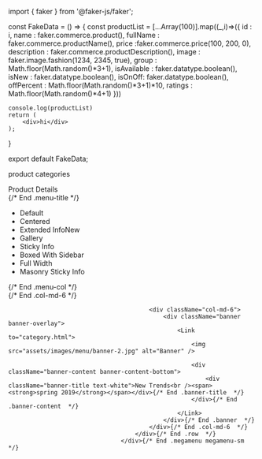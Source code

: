 import { faker } from '@faker-js/faker';

const FakeData = () => {
    const productList = [...Array(100)].map((_,i)=>({
        id : i,
        name : faker.commerce.product(),
        fullName : faker.commerce.productName(),
        price :faker.commerce.price(100, 200, 0),
        description : faker.commerce.productDescription(), 
        image : faker.image.fashion(1234, 2345, true),
        group : Math.floor(Math.random()*3+1),
        isAvailable : faker.datatype.boolean(),
        isNew : faker.datatype.boolean(),
        isOnOff: faker.datatype.boolean(),
        offPercent : Math.floor(Math.random()*3+1)*10,
        ratings : Math.floor(Math.random()*4+1)
    }))

    
    console.log(productList)
    return (  
        <div>hi</div>
    );
}
 
export default FakeData;


product categories

<div className="megamenu megamenu-sm">
                                        <div className="row no-gutters">
                                            <div className="col-md-6">
                                                <div className="menu-col">
                                                    <div className="menu-title">Product Details</div>{/* End .menu-title  */}
                                                    <ul>
                                                        <li><Link to="product.html">Default</Link></li>
                                                        <li><Link to="product-centered.html">Centered</Link></li>
                                                        <li><Link to="product-extended.html"><span>Extended Info<span className="tip tip-new">New</span></span></Link></li>
                                                        <li><Link to="product-gallery.html">Gallery</Link></li>
                                                        <li><Link to="product-sticky.html">Sticky Info</Link></li>
                                                        <li><Link to="product-sidebar.html">Boxed With Sidebar</Link></li>
                                                        <li><Link to="product-fullwidth.html">Full Width</Link></li>
                                                        <li><Link to="product-masonry.html">Masonry Sticky Info</Link></li>
                                                    </ul>
                                                </div>{/* End .menu-col  */}
                                            </div>{/* End .col-md-6  */}

                                            <div className="col-md-6">
                                                <div className="banner banner-overlay">
                                                    <Link to="category.html">
                                                        <img src="assets/images/menu/banner-2.jpg" alt="Banner" />

                                                        <div className="banner-content banner-content-bottom">
                                                            <div className="banner-title text-white">New Trends<br /><span><strong>spring 2019</strong></span></div>{/* End .banner-title  */}
                                                        </div>{/* End .banner-content  */}
                                                    </Link>
                                                </div>{/* End .banner  */}
                                            </div>{/* End .col-md-6  */}
                                        </div>{/* End .row  */}
                                    </div>{/* End .megamenu megamenu-sm  */}